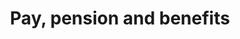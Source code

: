 ---
title: Pay, pension and benefits
related_order: 1
redirect_from:
  - /working-here/pay-pension-and-benefits
---